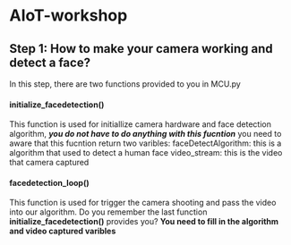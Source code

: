 # AIoT-workshop

## Step 1: How to make your camera working and detect a face?

In this step, there are two functions provided to you in MCU.py
#### initialize_facedetection()
This function is used for initiallize camera hardware and face detection algorithm, ***you do not have to do anything with this fucntion***
you need to aware that this fucntion return two varibles: 
faceDetectAlgorithm: this is a algorithm that used to detect a human face 
video_stream: this is the video that camera captured
#### facedetection_loop()
This function is used for trigger the camera shooting and pass the video into our algorithm. Do you remember the last function **initialize_facedetection()** provides you? **You need to fill in the algorithm and video captured varibles**

